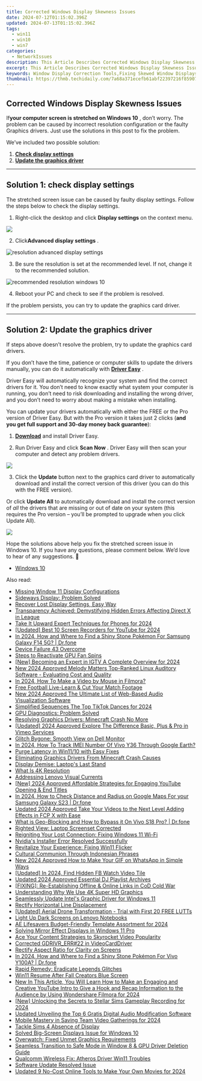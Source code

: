 ```yaml
---
title: Corrected Windows Display Skewness Issues
date: 2024-07-12T01:15:02.396Z
updated: 2024-07-13T01:15:02.396Z
tags:
  - win11
  - win10
  - win7
categories:
  - NetworkIssues
description: This Article Describes Corrected Windows Display Skewness Issues
excerpt: This Article Describes Corrected Windows Display Skewness Issues
keywords: Window Display Correction Tools,Fixing Skewed Window Displays,Resolving Display Warping on Monitors,Tinted Screen Distortion Fix,Addressing Monitor Image Distortion,Correcting Vertical and Horizontal Skew in Screens,Removing Pixelation From Computer Screens
thumbnail: https://thmb.techidaily.com/7a68a371ecefb61abf22397216f859079f91db410c678190ed497e2f36b92950.jpg
---
```


## Corrected Windows Display Skewness Issues

 If**your computer screen is stretched on Windows 10** , don’t worry. The problem can be caused by incorrect resolution configuration or the faulty Graphics drivers. Just use the solutions in this post to fix the problem.

We’ve included two possible solution:

1. [**Check display settings**](#solution1)
2. [**Update the graphics driver**](#solution3)

---

## **Solution 1: check display settings**

 The stretched screen issue can be caused by faulty display settings. Follow the steps below to check the display settings.

1) Right-click the desktop and click **Display settings**  on the context menu.

![](https://images.drivereasy.com/wp-content/uploads/2017/11/img_5a17c192b55b7.jpg)

 2) Click**Advanced display settings** .

![resolution advanced display settings](https://images.drivereasy.com/wp-content/uploads/2016/08/resolution-advanced-display-settings-600x564.jpg)

 3) Be sure the resolution is set at the recommended level. If not, change it to the recommended solution.

![recommended resolution windows 10](https://images.drivereasy.com/wp-content/uploads/2016/08/recommended-resolution-windows-10-1-600x561.jpg)

4) Reboot your PC and check to see if the problem is resolved.

If the problem persists, you can try to update the graphics card driver.

---

## **Solution 2: Update the graphics driver**

 If steps above doesn’t resolve the problem, try to update the graphics card drivers.

 If you don’t have the time, patience or computer skills to update the drivers manually, you can do it automatically with **[Driver Easy](https://tools.techidaily.com/drivereasy/download/)**  .

 Driver Easy will automatically recognize your system and find the correct drivers for it. You don’t need to know exactly what system your computer is running, you don’t need to risk downloading and installing the wrong driver, and you don’t need to worry about making a mistake when installing.

 You can update your drivers automatically with either the FREE or the Pro version of Driver Easy. But with the Pro version it takes just 2 clicks (**and you get full support and 30-day money back guarantee**):

 1) **[Download](https://tools.techidaily.com/drivereasy/download/)**   and install Driver Easy.

 2) Run Driver Easy and click **Scan Now** . Driver Easy will then scan your computer and detect any problem drivers.

![](https://images.drivereasy.com/wp-content/uploads/2019/08/image-498.png)

 3) Click the **Update** button next to the graphics card driver to automatically download and install the correct version of this driver (you can do this with the FREE version).

 Or click **Update All**  to automatically download and install the correct version of _all_   the drivers that are missing or out of date on your system (this requires the Pro version – you’ll be prompted to upgrade when you click Update All).

![](https://images.drivereasy.com/wp-content/uploads/2019/08/image-499.png)

 Hope the solutions above help you fix the stretched screen issue in Windows 10\. If you have any questions, please comment below. We’d love to hear of any suggestions. 🙂

* [Windows 10](https://tools.techidaily.com/drivereasy/download/)

<ins class="adsbygoogle"
     style="display:block"
     data-ad-format="autorelaxed"
     data-ad-client="ca-pub-7571918770474297"
     data-ad-slot="1223367746"></ins>



<ins class="adsbygoogle"
     style="display:block"
     data-ad-client="ca-pub-7571918770474297"
     data-ad-slot="8358498916"
     data-ad-format="auto"
     data-full-width-responsive="true"></ins>



<span class="atpl-alsoreadstyle">Also read:</span>
<div><ul>
<li><a href="https://network-issues.techidaily.com/missing-window-11-display-configurations/"><u>Missing Window 11 Display Configurations</u></a></li>
<li><a href="https://network-issues.techidaily.com/sideways-display-problem-solved/"><u>Sideways Display: Problem Solved</u></a></li>
<li><a href="https://network-issues.techidaily.com/recover-lost-display-settings-easy-way/"><u>Recover Lost Display Settings, Easy Way</u></a></li>
<li><a href="https://network-issues.techidaily.com/transparency-achieved-demystifying-hidden-errors-affecting-direct-x-in-league/"><u>Transparency Achieved: Demystifying Hidden Errors Affecting Direct X in League</u></a></li>
<li><a href="https://fox-links.techidaily.com/take-it-upward-expert-techniques-for-phones-for-2024/"><u>Take It Upward  Expert Techniques for Phones for 2024</u></a></li>
<li><a href="https://facebook-video-share.techidaily.com/updated-best-10-screen-recorders-for-youtube-for-2024/"><u>[Updated] Best 10 Screen Recorders for YouTube for 2024</u></a></li>
<li><a href="https://change-location.techidaily.com/in-2024-how-and-where-to-find-a-shiny-stone-pokemon-for-samsung-galaxy-f14-5g-drfone-by-drfone-virtual-android/"><u>In 2024, How and Where to Find a Shiny Stone Pokémon For Samsung Galaxy F14 5G? | Dr.fone</u></a></li>
<li><a href="https://network-issues.techidaily.com/device-failure-43-overcome/"><u>Device Failure 43 Overcome</u></a></li>
<li><a href="https://network-issues.techidaily.com/steps-to-reactivate-gpu-fan-spins/"><u>Steps to Reactivate GPU Fan Spins</u></a></li>
<li><a href="https://instagram-video-files.techidaily.com/new-becoming-an-expert-in-igtv-a-complete-overview-for-2024/"><u>[New] Becoming an Expert in IGTV  A Complete Overview for 2024</u></a></li>
<li><a href="https://audio-editing.techidaily.com/new-2024-approved-melody-matters-top-ranked-linux-auditory-software-evaluating-cost-and-quality/"><u>New 2024 Approved Melody Matters Top-Ranked Linux Auditory Software - Evaluating Cost and Quality</u></a></li>
<li><a href="https://ai-editing-video.techidaily.com/in-2024-how-to-make-a-video-by-mouse-in-filmora/"><u>In 2024, How To Make a Video by Mouse in Filmora?</u></a></li>
<li><a href="https://extra-resources.techidaily.com/free-football-live-learn-and-cut-your-match-footage/"><u>Free Football  Live-Learn & Cut Your Match Footage</u></a></li>
<li><a href="https://video-creation-software.techidaily.com/new-2024-approved-the-ultimate-list-of-web-based-audio-visualization-software/"><u>New 2024 Approved The Ultimate List of Web-Based Audio Visualization Software</u></a></li>
<li><a href="https://tiktok-clips.techidaily.com/simplified-sequences-the-top-tiktok-dances-for-2024/"><u>Simplified Sequences  The Top TikTok Dances for 2024</u></a></li>
<li><a href="https://network-issues.techidaily.com/gpu-diagnostics-problem-solved/"><u>GPU Diagnostics: Problem Solved</u></a></li>
<li><a href="https://network-issues.techidaily.com/resolving-graphics-drivers-minecraft-crash-no-more/"><u>Resolving Graphics Drivers: Minecraft Crash No More</u></a></li>
<li><a href="https://vimeo-videos.techidaily.com/updated-2024-approved-explore-the-difference-basic-plus-and-pro-in-vimeo-services/"><u>[Updated] 2024 Approved  Explore The Difference  Basic, Plus & Pro in Vimeo Services</u></a></li>
<li><a href="https://network-issues.techidaily.com/glitch-bygone-smooth-view-on-dell-monitor/"><u>Glitch Bygone: Smooth View on Dell Monitor</u></a></li>
<li><a href="https://android-unlock.techidaily.com/in-2024-how-to-track-imei-number-of-vivo-y36-through-google-earth-by-drfone-android/"><u>In 2024, How To Track IMEI Number Of Vivo Y36 Through Google Earth?</u></a></li>
<li><a href="https://network-issues.techidaily.com/purge-latency-in-win1110-with-easy-fixes/"><u>Purge Latency in Win11/10 with Easy Fixes</u></a></li>
<li><a href="https://network-issues.techidaily.com/eliminating-graphics-drivers-from-minecraft-crash-causes/"><u>Eliminating Graphics Drivers From Minecraft Crash Causes</u></a></li>
<li><a href="https://network-issues.techidaily.com/display-demise-laptops-last-stand/"><u>Display Demise: Laptop's Last Stand</u></a></li>
<li><a href="https://network-issues.techidaily.com/what-is-4k-resolution/"><u>What Is 4K Resolution</u></a></li>
<li><a href="https://network-issues.techidaily.com/addressing-lenovo-visual-currents/"><u>Addressing Lenovo Visual Currents</u></a></li>
<li><a href="https://facebook-record-videos.techidaily.com/new-2024-approved-affordable-strategies-for-engaging-youtube-opening-and-end-titles/"><u>[New] 2024 Approved  Affordable Strategies for Engaging YouTube Opening & End Titles</u></a></li>
<li><a href="https://android-location-track.techidaily.com/in-2024-how-to-check-distance-and-radius-on-google-maps-for-your-samsung-galaxy-s23-drfone-by-drfone-virtual-android/"><u>In 2024, How to Check Distance and Radius on Google Maps For your Samsung Galaxy S23 | Dr.fone</u></a></li>
<li><a href="https://video-ai-editor.techidaily.com/updated-2024-approved-take-your-videos-to-the-next-level-adding-effects-in-fcp-x-with-ease/"><u>Updated 2024 Approved Take Your Videos to the Next Level Adding Effects in FCP X with Ease</u></a></li>
<li><a href="https://fake-location.techidaily.com/what-is-geo-blocking-and-how-to-bypass-it-on-vivo-s18-pro-drfone-by-drfone-virtual-android/"><u>What is Geo-Blocking and How to Bypass it On Vivo S18 Pro? | Dr.fone</u></a></li>
<li><a href="https://network-issues.techidaily.com/righted-view-laptop-screenset-corrected/"><u>Righted View: Laptop Screenset Corrected</u></a></li>
<li><a href="https://network-issues.techidaily.com/reigniting-your-lost-connection-fixing-windows-11-wi-fi/"><u>Reigniting Your Lost Connection: Fixing Windows 11 Wi-Fi</u></a></li>
<li><a href="https://network-issues.techidaily.com/nvidias-installer-error-resolved-successfully/"><u>Nvidia's Installer Error Resolved Successfully</u></a></li>
<li><a href="https://network-issues.techidaily.com/revitalize-your-experience-fixing-win11-flicker/"><u>Revitalize Your Experience: Fixing Win11 Flicker</u></a></li>
<li><a href="https://mondly-stories.techidaily.com/cultural-communion-through-indonesian-phrases/"><u>Cultural Communion Through Indonesian Phrases</u></a></li>
<li><a href="https://animation-videos.techidaily.com/new-2024-approved-how-to-make-your-gif-on-whatsapp-in-simple-ways/"><u>New 2024 Approved How to Make Your GIF on WhatsApp in Simple Ways</u></a></li>
<li><a href="https://facebook-video-recording.techidaily.com/updated-in-2024-find-hidden-fb-watch-video-tile/"><u>[Updated] In 2024, Find Hidden FB Watch Video Tile</u></a></li>
<li><a href="https://audio-shaping.techidaily.com/updated-2024-approved-essential-dj-playlist-archives/"><u>Updated 2024 Approved Essential DJ Playlist Archives</u></a></li>
<li><a href="https://network-issues.techidaily.com/fixing-re-establishing-offline-and-online-links-in-cod-cold-war/"><u>[FIXING]: Re-Establishing Offline & Online Links in CoD Cold War</u></a></li>
<li><a href="https://network-issues.techidaily.com/understanding-why-we-use-4k-super-hd-graphics/"><u>Understanding Why We Use 4K Super HD Graphics</u></a></li>
<li><a href="https://network-issues.techidaily.com/seamlessly-update-intels-graphic-driver-for-windows-11/"><u>Seamlessly Update Intel's Graphic Driver for Windows 11</u></a></li>
<li><a href="https://network-issues.techidaily.com/rectify-horizontal-line-displacement/"><u>Rectify Horizontal Line Displacement</u></a></li>
<li><a href="https://vp-tips.techidaily.com/updated-aerial-drone-transformation-trial-with-first-20-free-lutts/"><u>[Updated] Aerial Drone Transformation - Trial with First 20 FREE LUTTs</u></a></li>
<li><a href="https://network-issues.techidaily.com/light-up-dark-screens-on-lenovo-notebooks/"><u>Light Up Dark Screens on Lenovo Notebooks</u></a></li>
<li><a href="https://extra-lessons.techidaily.com/ae-lifesavers-budget-friendly-template-assortment-for-2024/"><u>AE Lifesavers  Budget-Friendly Template Assortment for 2024</u></a></li>
<li><a href="https://network-issues.techidaily.com/solving-mirror-effect-displays-in-windows-11-pro/"><u>Solving Mirror Effect Displays in Windows 11 Pro</u></a></li>
<li><a href="https://fox-direct.techidaily.com/ace-your-content-strategies-to-skyrocket-video-popularity/"><u>Ace Your Content  Strategies to Skyrocket Video Popularity</u></a></li>
<li><a href="https://network-issues.techidaily.com/corrected-gdrivrerr22-in-videocarddriver/"><u>Corrected GDRIVR_ERR#22 in VideoCardDriver</u></a></li>
<li><a href="https://network-issues.techidaily.com/rectify-aspect-ratio-for-clarity-on-screens/"><u>Rectify Aspect Ratio for Clarity on Screens</u></a></li>
<li><a href="https://change-location.techidaily.com/in-2024-how-and-where-to-find-a-shiny-stone-pokemon-for-vivo-y100a-drfone-by-drfone-virtual-android/"><u>In 2024, How and Where to Find a Shiny Stone Pokémon For Vivo Y100A? | Dr.fone</u></a></li>
<li><a href="https://network-issues.techidaily.com/rapid-remedy-eradicate-legends-glitches/"><u>Rapid Remedy: Eradicate Legends Glitches</u></a></li>
<li><a href="https://network-issues.techidaily.com/win11-resume-after-fall-creators-blue-screen/"><u>Win11 Resume After Fall Creators Blue Screen</u></a></li>
<li><a href="https://ai-video-editing.techidaily.com/1713963898082-new-in-this-article-you-will-learn-how-to-make-an-engaging-and-creative-youtube-intro-to-give-a-hook-and-recap-information-to-the-audience-by-using-wondersh/"><u>New In This Article, You Will Learn How to Make an Engaging and Creative YouTube Intro to Give a Hook and Recap Information to the Audience by Using Wondershare Filmora for 2024</u></a></li>
<li><a href="https://video-capture.techidaily.com/new-unlocking-the-secrets-to-stellar-sims-gameplay-recording-for-2024/"><u>[New] Unlocking the Secrets to Stellar Sims Gameplay Recording for 2024</u></a></li>
<li><a href="https://audio-editing.techidaily.com/updated-unveiling-the-top-6-gratis-digital-audio-modification-software/"><u>Updated Unveiling the Top 6 Gratis Digital Audio Modification Software</u></a></li>
<li><a href="https://screen-sharing-recording.techidaily.com/mobile-mastery-in-saving-team-video-gatherings-for-2024/"><u>Mobile Mastery in Saving Team Video Gatherings for 2024</u></a></li>
<li><a href="https://network-issues.techidaily.com/tackle-sims-4-absence-of-display/"><u>Tackle Sims 4 Absence of Display</u></a></li>
<li><a href="https://network-issues.techidaily.com/solved-big-screen-displays-issue-for-windows-10/"><u>Solved Big-Screen Displays Issue for Windows 10</u></a></li>
<li><a href="https://network-issues.techidaily.com/overwatch-fixed-unmet-graphics-requirements/"><u>Overwatch: Fixed Unmet Graphics Requirements</u></a></li>
<li><a href="https://network-issues.techidaily.com/seamless-transition-to-safe-mode-in-window-8-and-gpu-driver-deletion-guide/"><u>Seamless Transition to Safe Mode in Window 8 & GPU Driver Deletion Guide</u></a></li>
<li><a href="https://network-issues.techidaily.com/qualcomm-wireless-fix-atheros-driver-win11-troubles/"><u>Qualcomm Wireless Fix: Atheros Driver Win11 Troubles</u></a></li>
<li><a href="https://network-issues.techidaily.com/software-update-resolved-issue/"><u>Software Update Resolved Issue</u></a></li>
<li><a href="https://video-content-creator.techidaily.com/updated-9-no-cost-online-tools-to-make-your-own-movies-for-2024/"><u>Updated 9 No-Cost Online Tools to Make Your Own Movies for 2024</u></a></li>
</ul></div>
